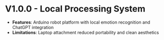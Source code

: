 # V1.0.0 - Local Processing System

- **Features**: Arduino robot platform with local emotion recognition and ChatGPT integration
- **Limitations**: Laptop attachment reduced portability and clean aesthetics
